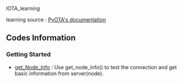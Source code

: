 IOTA_learning

learning source : [PyOTA's documentation](https://pyota.readthedocs.io/)

## Codes Information
### Getting Started
+ [get_Node_Info](/get_Node_Info.py) : Use get_node_info() to test the connection and get basic information from server(node).
